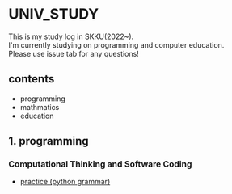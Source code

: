 # UNIV_STUDY

This is my study log in SKKU(2022~).  
I'm currently studying on programming and computer education.  
Please use issue tab for any questions!

## contents

- programming
- mathmatics
- education

## 1. programming

### Computational Thinking and Software Coding

- [practice (python grammar)](https://github.com/eunjijeon11/Univ_study/blob/master/computational_thinking_SWcoding/python_grammar.md)

